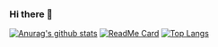 ### Hi there 👋

[![Anurag's github stats](https://github-readme-stats.vercel.app/api?username=denvermullets)](https://github.com/denvermullets/)
[![ReadMe Card](https://github-readme-stats.vercel.app/api/pin/?username=denvermullets&repo=wax-chromatics-api)](https://github.com/denvermullets/wax-chromatic-react)
[![Top Langs](https://github-readme-stats.vercel.app/api/top-langs/?username=denvermullets&layout=compact)](https://github.com/denvermullets)


<!--
**denvermullets/denvermullets** is a ✨ _special_ ✨ repository because its `README.md` (this file) appears on your GitHub profile.

Here are some ideas to get you started:

- 🔭 I’m currently working on ...
- 🌱 I’m currently learning ...
- 👯 I’m looking to collaborate on ...
- 🤔 I’m looking for help with ...
- 💬 Ask me about ...
- 📫 How to reach me: ...
- 😄 Pronouns: ...
- ⚡ Fun fact: ...
-->

<!--START_SECTION:waka-->
<!--END_SECTION:waka-->
